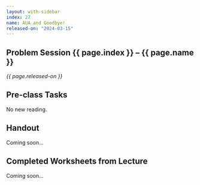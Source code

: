 ```yaml
---
layout: with-sidebar
index: 27
name: AUA and Goodbye!
released-on: "2024-03-15"
---
```


## Problem Session {{ page.index }} – {{ page.name }}

_{{ page.released-on }}_

## Pre-class Tasks

No new reading.

## Handout

Coming soon...

## Completed Worksheets from Lecture

Coming soon...
